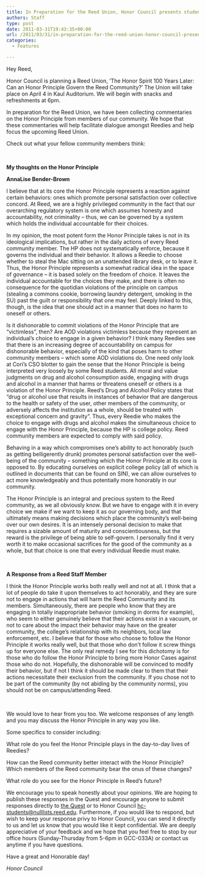 ```yaml
---
title: In Preparation for the Reed Union, Honor Council presents student, faculty musings on the Honor Principle
authors: Staff
type: post
date: 2011-03-31T19:43:35+00:00
url: /2011/03/31/in-preparation-for-the-reed-union-honor-council-presents-student-faculty-musings-on-the-honor-principle/
categories:
  - Features

---
```

Hey Reed,

Honor Council is planning a Reed Union, ‘The Honor Spirit 100 Years Later: Can an Honor Principle Govern the Reed Community?’ The Union will take place on April 4 in Kaul Auditorium. We will begin with snacks and refreshments at 6pm.

In preparation for the Reed Union, we have been collecting commentaries on the Honor Principle from members of our community. We hope that these commentaries will help facilitate dialogue amongst Reedies and help focus the upcoming Reed Union.

Check out what your fellow community members think:

&nbsp;

**My thoughts on the Honor Principle**

**AnnaLise Bender-Brown**

I believe that at its core the Honor Principle represents a reaction against certain behaviors: ones which promote personal satisfaction over collective concord. At Reed, we are a highly privileged community in the fact that our overarching regulatory system is one which assumes honesty and accountability, not criminality &#8211; thus, we can be governed by a system which holds the individual accountable for their choices.

In my opinion, the most potent form the Honor Principle takes is not in its ideological implications, but rather in the daily actions of every Reed community member. The HP does not systematically enforce, because it governs the individual and their behavior. It allows a Reedie to choose whether to steal the Mac sitting on an unattended library desk, or to leave it. Thus, the Honor Principle represents a somewhat radical idea in the space of governance &#8211; it is based solely on the freedom of choice. It leaves the individual accountable for the choices they make, and there is often no consequence for the quotidian violations of the principle on campus (stealing a commons cookie, borrowing laundry detergent, smoking in the SU) past the guilt or responsibility that one may feel. Deeply linked to this, though, is the idea that one should act in a manner that does no harm to oneself or others.

Is it dishonorable to commit violations of the Honor Principle that are “victimless”, then? Are AOD violations victimless because they represent an individual’s choice to engage in a given behavior? I think many Reedies see that there is an increasing degree of accountability on campus for dishonorable behavior, especially of the kind that poses harm to other community members &#8211; which some AOD violations do. One need only look at Cori’s CSO blotter to gain the sense that the Honor Principle is being interpreted very loosely by some Reed students. All moral and value judgments on drug and alcohol consumption aside, engaging with drugs and alcohol in a manner that harms or threatens oneself or others is a violation of the Honor Principle. Reed’s Drug and Alcohol Policy states that “drug or alcohol use that results in instances of behavior that are dangerous to the health or safety of the user, other members of the community, or adversely affects the institution as a whole, should be treated with exceptional concern and gravity”. Thus, every Reedie who makes the choice to engage with drugs and alcohol makes the simultaneous choice to engage with the Honor Principle, because the HP is college policy. Reed community members are expected to comply with said policy.

Behaving in a way which compromises one’s ability to act honorably (such as getting belligerently drunk) promotes personal satisfaction over the well-being of the community &#8211; something which the Honor Principle at its core is opposed to. By educating ourselves on explicit college policy (all of which is outlined in documents that can be found on SIN), we can allow ourselves to act more knowledgeably and thus potentially more honorably in our community.

The Honor Principle is an integral and precious system to the Reed community, as we all obviously know. But we have to engage with it in every choice we make if we want to keep it as our governing body, and that ultimately means making decisions which place the community’s well-being over our own desires. It is an intensely personal decision to make that requires a sizable amount of maturity and conscientiousness, but the reward is the privilege of being able to self-govern. I personally find it very worth it to make occasional sacrifices for the good of the community as a whole, but that choice is one that every individual Reedie must make.

&nbsp;

**A Response from a Reed Staff Member**

I think the Honor Principle works both really well and not at all. I think that a lot of people do take it upon themselves to act honorably, and they are sure not to engage in actions that will harm the Reed Community and its members. Simultaneously, there are people who know that they are engaging in totally inappropriate behavior (smoking in dorms for example), who seem to either genuinely believe that their actions exist in a vacuum, or not to care about the impact their behavior may have on the greater community, the college’s relationship with its neighbors, local law enforcement, etc. I believe that for those who choose to follow the Honor Principle it works really well, but that those who don’t follow it screw things up for everyone else. The only real remedy I see for this dichotomy is for those who do follow the Honor Principle to bring more Honor Cases against those who do not. Hopefully, the dishonorable will be convinced to modify their behavior, but if not I think it should be made clear to them that their actions necessitate their exclusion from the community. If you chose not to be part of the community (by not abiding by the community norms), you should not be on campus/attending Reed.

&nbsp;

We would love to hear from you too. We welcome responses of any length and you may discuss the Honor Principle in any way you like.
  
Some specifics to consider including:

What role do you feel the Honor Principle plays in the day-to-day lives of Reedies?

How can the Reed community better interact with the Honor Principle? Which members of the Reed community bear the onus of these changes?

What role do you see for the Honor Principle in Reed’s future?

We encourage you to speak honestly about your opinions. We are hoping to publish these responses in the Quest and encourage anyone to submit responses directly to [the Quest][1] or to Honor Council [&#x68;&#x63;&#x2d;&#x73;&#x74;&#x75;&#x64;&#x65;&#x6e;&#x74;&#x73;&#x40;<span class="oe_displaynone">null</span>&#x6c;&#x69;&#x73;&#x74;&#x73;&#x2e;&#x72;&#x65;&#x65;&#x64;&#x2e;&#x65;&#x64;&#x75;][2]. Furthermore, if you would like to respond, but wish to keep your response privy to Honor Council, you can send it directly to us and let us know that you would like it kept confidential. We are deeply appreciative of your feedback and we hope that you feel free to stop by our office hours (Sunday-Thursday from 5-6pm in GCC-033A) or contact us anytime if you have questions.

Have a great and Honorable day!

_Honor Council_

&nbsp;

 [1]: mailto:&#x71;&#x75;&#x65;&#x73;&#x74;&#x40;&#x72;&#x65;&#x65;&#x64;&#x2e;&#x65;&#x64;&#x75;
 [2]: mailto:&#x68;&#x63;&#x2d;&#x73;&#x74;&#x75;&#x64;&#x65;&#x6e;&#x74;&#x73;&#x40;&#x6c;&#x69;&#x73;&#x74;&#x73;&#x2e;&#x72;&#x65;&#x65;&#x64;&#x2e;&#x65;&#x64;&#x75;